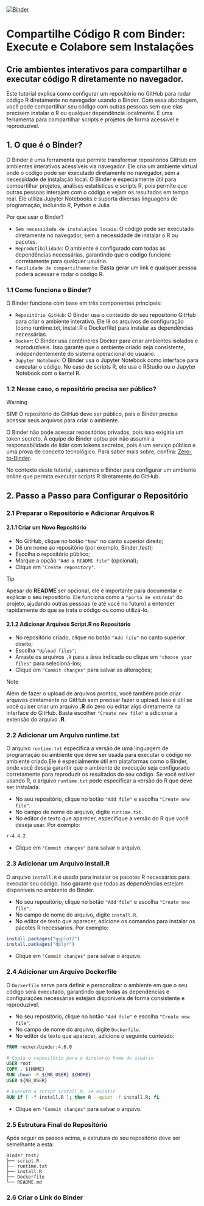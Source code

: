[![Binder](https://mybinder.org/badge_logo.svg)](https://mybinder.org/v2/gh/Amatiussi/Binder_test.git/HEAD)
# Compartilhe Código R com Binder: Execute e Colabore sem Instalações
## Crie ambientes interativos para compartilhar e executar código R diretamente no navegador.

Este tutorial explica como configurar um repositório no GitHub para rodar código R diretamente no navegador usando o Binder. Com essa abordagem, você pode compartilhar seu código com outras pessoas sem que elas precisem instalar o R ou qualquer dependência localmente. É uma ferramenta para compartilhar scripts e projetos de forma acessível e reproduzível.

## 1. O que é o Binder?
O Binder é uma ferramenta que permite transformar repositórios GitHub em ambientes interativos acessíveis via navegador. Ele cria um ambiente virtual onde o código pode ser executado diretamente no navegador, sem a necessidade de instalação local. O Binder é especialmente útil para compartilhar projetos, análises estatísticas e scripts R, pois permite que outras pessoas interajam com o código e vejam os resultados em tempo real. Ele utiliza Jupyter Notebooks e suporta diversas linguagens de programação, incluindo R, Python e Julia. 

Por que usar o Binder?

- `Sem necessidade de instalações locais`: O código pode ser executado diretamente no navegador, sem a necessidade de instalar o R ou pacotes.
- `Reprodutibilidade`: O ambiente é configurado com todas as dependências necessárias, garantindo que o código funcione corretamente para qualquer usuário.
- `Facilidade de compartilhamento`: Basta gerar um link e qualquer pessoa poderá acessar e rodar o código R.

### 1.1 Como funciona o Binder?
O Binder funciona com base em três componentes principais:

- `Repositório GitHub`: O Binder usa o conteúdo do seu repositório GitHub para criar o ambiente interativo. Ele lê os arquivos de configuração (como runtime.txt, install.R e Dockerfile) para instalar as dependências necessárias.
- `Docker`: O Binder usa contêineres Docker para criar ambientes isolados e reproduzíveis. Isso garante que o ambiente criado seja consistente, independentemente do sistema operacional do usuário.
- `Jupyter Notebook`: O Binder usa o Jupyter Notebook como interface para executar o código. No caso de scripts R, ele usa o RStudio ou o Jupyter Notebook com o kernel R.

### 1.2 Nesse caso, o repositório precisa ser público?

> [!WARNING]  
> SIM! O repositório do GitHub deve ser público, pois o Binder precisa acessar seus arquivos para criar o ambiente.

O Binder não pode acessar repositórios privados, pois isso exigiria um token secreto. A equipe do Binder optou por não assumir a responsabilidade de lidar com tokens secretos, pois é um serviço público e uma prova de conceito tecnológico. Para saber mais sobre, confira: [Zero-to-Binder](https://the-turing-way.netlify.app/communication/binder/zero-to-binder.html).

No contexto deste tutorial, usaremos o Binder para configurar um ambiente online que permita executar scripts R diretamente do GitHub.

## 2. Passo a Passo para Configurar o Repositório

### 2.1 Preparar o Repositório e Adicionar Arquivos R

#### 2.1.1  Criar um Novo Repositório
- No GitHub, clique no botão `"New"` no canto superior direito;
- Dê um nome ao repositório (por exemplo, Binder_test);
- Escolha o repositório público;
- Marque a opção `"Add a README file"` (opcional);
- Clique em `"Create repository"`.

> [!TIP]
> Apesar do **README** ser opcional, ele é importante para documentar e explicar o seu repositório. Ele funciona como a `"porta de entrada"` do projeto, ajudando outras pessoas (e até você no futuro) a entender rapidamente do que se trata o código ou como utilizá-lo.

#### 2.1.2 Adicionar Arquivos Script.R no Repositório
- No repositório criado, clique no botão `"Add file"` no canto superior direito;
- Escolha `"Upload files"`;
- Arraste os arquivos `.R` para a área indicada ou clique em `"choose your files"` para selecioná-los;
- Clique em `"Commit changes"` para salvar as alterações;

> [!NOTE]  
> Além de fazer o upload de arquivos prontos, você também pode criar arquivos diretamente no GitHub sem precisar fazer o upload. Isso é útil se você quiser criar um arquivo **.R** do zero ou editar algo diretamente na interface do GitHub.
> Basta escolher `"Create new file"` e adicionar a extensão do arquivo **.R**.

### 2.2 Adicionar um Arquivo runtime.txt
O arquivo `runtime.txt` especifica a versão de uma linguagem de programação ou ambiente que deve ser usada para executar o código no ambiente criado.Ele é especialmente útil em plataformas como o Binder, onde você deseja garantir que o ambiente de execução seja configurado corretamente para reproduzir os resultados do seu código. Se você estiver usando R, o arquivo `runtime.txt` pode especificar a versão do R que deve ser instalada. 

- No seu repositório, clique no botão `"Add file"` e escolha `"Create new file"`.
- No campo de nome do arquivo, digite `runtime.txt`.
- No editor de texto que aparecer, especifique a versão do R que você deseja usar. Por exemplo:

```txt
r-4.4.2
```
- Clique em `"Commit changes"` para salvar o arquivo.

### 2.3 Adicionar um Arquivo install.R
O arquivo `install.R` é usado para instalar os pacotes R necessários para executar seu código. Isso garante que todas as dependências estejam disponíveis no ambiente do Binder.

- No seu repositório, clique no botão `"Add file"` e escolha `"Create new file"`.
- No campo de nome do arquivo, digite `install.R`.
- No editor de texto que aparecer, adicione os comandos para instalar os pacotes R necessários. Por exemplo:

```r
install.packages("ggplot2")
install.packages("dplyr")
```
- Clique em `"Commit changes"` para salvar o arquivo.

### 2.4 Adicionar um Arquivo Dockerfile
O `Dockerfile` serve para definir e personalizar o ambiente em que o seu código será executado, garantindo que todas as dependências e configurações necessárias estejam disponíveis de forma consistente e reproduzível.

- No seu repositório, clique no botão `"Add file"` e escolha `"Create new file"`.
- No campo de nome do arquivo, digite `Dockerfile`.
- No editor de texto que aparecer, adicione o seguinte conteúdo:
  
```dockerfile
FROM rocker/binder:4.0.0

# Copia o repositório para o diretório home do usuário
USER root
COPY . ${HOME}
RUN chown -R ${NB_USER} ${HOME}
USER ${NB_USER}

# Executa o script install.R, se existir
RUN if [ -f install.R ]; then R --quiet -f install.R; fi
```
- Clique em `"Commit changes"` para salvar o arquivo.

### 2.5 Estrutura Final do Repositório
Após seguir os passos acima, a estrutura do seu repositório deve ser semelhante a esta:

```
Binder_test/
├── script.R
├── runtime.txt
├── install.R
├── Dockerfile
└── README.md
```

### 2.6 Criar o Link do Binder








